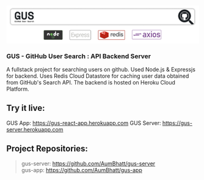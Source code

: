 # <img align="center" src="./GH-Server.png" />
### GUS - GitHub User Search : API Backend Server
A fullstack project for searching users on github. Used Node.js & Expressjs for backend. Uses Redis Cloud Datastore for caching user data obtained from GitHub's Search API.
The backend is hosted on Heroku Cloud Platform.

## Try it live:
GUS App: https://gus-react-app.herokuapp.com
GUS Server: https://gus-server.herokuapp.com

## Project Repositories:
> gus-server: https://github.com/AumBhatt/gus-server <br>
> gus-app: https://github.com/AumBhatt/gus-app
